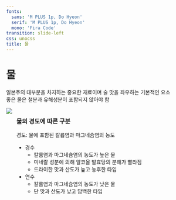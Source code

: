 ```yaml
---
fonts:
  sans: 'M PLUS 1p, Do Hyeon'
  serif: 'M PLUS 1p, Do Hyeon'
  mono: 'Fira Code'
transition: slide-left
css: unocss
title: 물
---
```


# 물
일본주의 대부분을 차지하는 중요한 재료이며 술 맛을 좌우하는 기본적인 요소  
좋은 물은 철분과 유해성분이 포함되지 않아야 함

<div class="mt-2" style="display: flex; gap: 12px">
  <div>
    <img src="/images/mizu.jpg" class="h-77 rounded shadow">
  </div>
  <div>
    <h3>물의 경도에 따른 구분</h3>
    경도: 물에 포함된 칼륨염과 마그네슘염의 농도
    <ul class="mt-2">
      <li v-click="1">
        경수
        <ul>
          <li>
           칼륨염과 마그네슘염의 농도가 높은 물
          </li>
          <li>
            미네랄 성분에 의해 알코올 발효당의 분해가 빨라짐 
          </li>
          <li v-mark.red="2">
            드라이한 맛과 산도가 높고 농후한 타입
          </li>
        </ul>
      </li>
      <li v-click="3">
        연수
        <ul>
          <li>
           칼륨염과 마그네슘염의 농도가 낮은 물
          </li>
          <li v-mark.red="4">
            단 맛과 산도가 낮고 담백한 타입
          </li>
        </ul>
      </li>
    </ul>
  </div>
</div>

